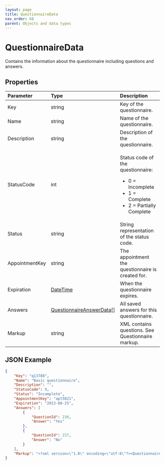 ```yaml
---
layout: page
title: QuestionnaireData
nav_order: 68
parent: Objects and data types
---
```


# QuestionnaireData

Contains the information about the questionnaire including questions and answers.

## Properties

<table>
    <thead>
        <tr>
            <th style="text-align: left">Parameter</th>
            <th style="text-align: left">Type</th>
            <th style="text-align: left">Description</th>
        </tr>
    </thead>
    <tbody>
        <tr>
            <td>Key</td>
            <td>string</td>
            <td>Key of the questionnaire.</td>
        </tr>
        <tr>
            <td>Name</td>
            <td>string</td>
            <td>Name of the questionnaire.</td>
        </tr>
        <tr>
            <td>Description</td>
            <td>string</td>
            <td>Description of the questionnaire.</td>
        </tr>
        <tr>
            <td>StatusCode</td>
            <td>int</td>
            <td>
                <p>Status code of the questionnaire:</p>
                <ul>
                    <li>0 = Incomplete</li>
                    <li>1 = Complete</li>
                    <li>2 = Partially Complete</li>
                </ul>
            </td>
        </tr>
        <tr>
            <td>Status</td>
            <td>string</td>
            <td>String representation of the status code.</td>
        </tr>
        <tr>
            <td>AppointmentKey</td>
            <td>string</td>
            <td>The appointment the questionnaire is created for.</td>
        </tr>
        <tr>
            <td>Expiration</td>
            <td><a href="../objects-and-data-types/datetime">DateTime</a></td>
            <td>When the questionnaire expires.</td>
        </tr>
        <tr>
            <td>Answers</td>
            <td><a href="../objects-and-data-types/questionnaireanswerdata">QuestionnaireAnswerData</a>[]</td>
            <td>All saved answers for this questionnaire.</td>
        </tr>
        <tr>
            <td>Markup</td>
            <td>string</td>
            <td>XML contains questions. See Questionnaire markup.</td>
        </tr>
    </tbody>
</table>

## JSON Example

```json
{
    "Key": "q13788",
    "Name": "Basic questionnaire",
    "Description": "",
    "StatusCode": 0,
    "Status": "Incomplete",
    "AppointmentKey": "apt5821",
    "Expiration": "2013-08-25",
    "Answers": [
        {
            "QuestionId": 236,
            "Answer": "Yes"
        },
        {
            "QuestionId": 237,
            "Answer": "No"
        }
    ],
    "Markup": "<?xml version=\"1.0\" encoding=\"utf-8\"?><Questionnaire> see Questionnaire markup to see full markup"
}
```
